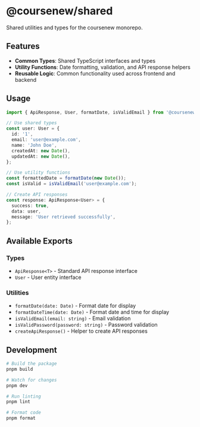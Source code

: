 # @coursenew/shared

Shared utilities and types for the coursenew monorepo.

## Features

- **Common Types**: Shared TypeScript interfaces and types
- **Utility Functions**: Date formatting, validation, and API response helpers
- **Reusable Logic**: Common functionality used across frontend and backend

## Usage

```typescript
import { ApiResponse, User, formatDate, isValidEmail } from '@coursenew/shared';

// Use shared types
const user: User = {
  id: '1',
  email: 'user@example.com',
  name: 'John Doe',
  createdAt: new Date(),
  updatedAt: new Date(),
};

// Use utility functions
const formattedDate = formatDate(new Date());
const isValid = isValidEmail('user@example.com');

// Create API responses
const response: ApiResponse<User> = {
  success: true,
  data: user,
  message: 'User retrieved successfully',
};
```

## Available Exports

### Types

- `ApiResponse<T>` - Standard API response interface
- `User` - User entity interface

### Utilities

- `formatDate(date: Date)` - Format date for display
- `formatDateTime(date: Date)` - Format date and time for display
- `isValidEmail(email: string)` - Email validation
- `isValidPassword(password: string)` - Password validation
- `createApiResponse()` - Helper to create API responses

## Development

```bash
# Build the package
pnpm build

# Watch for changes
pnpm dev

# Run linting
pnpm lint

# Format code
pnpm format
```
